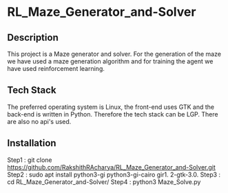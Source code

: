 # RL_Maze_Generator_and-Solver

## Description
This project is a Maze generator and solver. For the generation of the maze we have used a maze generation algorithm and for training the agent we have used reinforcement learning.

## Tech Stack
The preferred operating system is Linux, the front-end uses GTK and the back-end is written in Python. Therefore the tech stack can be LGP. There are also no api's used.

## Installation
Step1 : git clone https://github.com/RakshithRAcharya/RL_Maze_Generator_and-Solver.git
Step2 : sudo apt install python3-gi python3-gi-cairo gir1. 2-gtk-3.0.
Step3 : cd RL_Maze_Generator_and-Solver/
Step4 : python3 Maze_Solve.py
